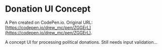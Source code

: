 # Donation UI Concept

A Pen created on CodePen.io. Original URL: [https://codepen.io/drew_mc/pen/ZGGErL](https://codepen.io/drew_mc/pen/ZGGErL).

A concept UI for processing political donations. Still needs input validation...
